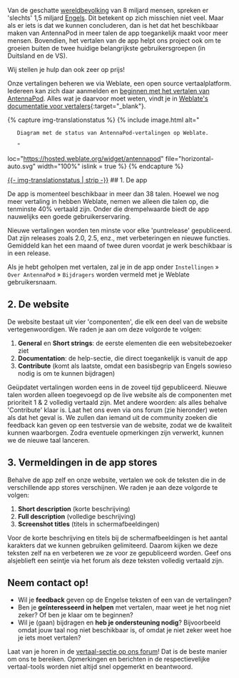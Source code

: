Van de geschatte [wereldbevolking](https://nl.wikipedia.org/wiki/Wereldbevolking) van 8 miljard mensen, spreken er 'slechts' 1,5 miljard [Engels](https://www.ethnologue.com/insights/ethnologue200/). Dit betekent op zich misschien niet veel. Maar als er iets is dat we kunnen concluderen, dan is het dat het beschikbaar maken van AntennaPod in meer talen de app toegankelijk maakt voor meer mensen. Bovendien, het vertalen van de app helpt ons project ook om te groeien buiten de twee huidige belangrijkste gebruikersgroepen (in Duitsland en de VS).

Wij stellen je hulp dan ook zeer op prijs!

Onze vertalingen beheren we via Weblate, een open source vertaalplatform. Iedereen kan zich daar aanmelden en [beginnen met het vertalen van AntennaPod](https://hosted.weblate.org/projects/antennapod). Alles wat je daarvoor moet weten, vindt je in [Weblate's documentatie voor vertalers](https://docs.weblate.org/en/latest/user/translating.html){:target="_blank"}.

{% capture img-translationstatus %} {% include image.html alt="

       Diagram met de status van AntennaPod-vertalingen op Weblate.

       "

loc="https://hosted.weblate.org/widget/antennapod" file="horizontal-auto.svg" width="100%" islink = true %} {% endcapture %}

<object data="https://hosted.weblate.org/widget/antennapod/horizontal-auto.svg" type="image/svg+xml" width="100%" height="auto" crossorigin="anonymous">
<a href="https://hosted.weblate.org/engage/antennapod" target="_blank">{{- img-translationstatus | strip -}}</a>
</object>## 1. De app

De app is momenteel beschikbaar in meer dan 38 talen. Hoewel we nog meer vertaling in hebben Weblate, nemen we alleen die talen op, die tenminste 40% vertaald zijn. Onder die drempelwaarde biedt de app nauwelijks een goede gebruikerservaring.

Nieuwe vertalingen worden ten minste voor elke 'puntrelease' gepubliceerd. Dat zijn releases zoals 2.0, 2.5, enz., met verbeteringen en nieuwe functies. Gemiddeld kan het een maand of twee duren voordat je werk beschikbaar is in een release.

Als je hebt geholpen met vertalen, zal je in de app onder `Instellingen` » `Over AntennaPod` » `Bijdragers` worden vermeld met je Weblate gebruikersnaam.

## 2. De website

De website bestaat uit vier 'componenten', die elk een deel van de website vertegenwoordigen. We raden je aan om deze volgorde te volgen:

1. **General** en **Short strings**: de eerste elementen die een websitebezoeker ziet
1. **Documentation**: de help-sectie, die direct toegankelijk is vanuit de app
1. **Contribute** (komt als laatste, omdat een basisbegrip van Engels sowieso nodig is om te kunnen bijdragen)

Geüpdatet vertalingen worden eens in de zoveel tijd gepubliceerd. Nieuwe talen worden alleen toegevoegd op de live website als de componenten met prioriteit 1 & 2 volledig vertaald zijn. Met andere woorden: als alles behalve 'Contribute' klaar is. Laat het ons even via ons forum (zie hieronder) weten als dat het geval is. We zullen dan iemand uit de community zoeken die feedback kan geven op een testversie van de website, zodat we de kwaliteit kunnen waarborgen. Zodra eventuele opmerkingen zijn verwerkt, kunnen we de nieuwe taal lanceren.

## 3. Vermeldingen in de app stores

Behalve de app zelf en onze website, vertalen we ook de teksten die in de verschillende app stores verschijnen. We raden je aan deze volgorde te volgen:

1. **Short description** (korte beschrijving)
1. **Full description** (volledige beschrijving)
1. **Screenshot titles** (titels in schermafbeeldingen)

Voor de korte beschrijving en titels bij de schermafbeeldingen is het aantal karakters dat we kunnen gebruiken gelimiteerd. Daarom kijken we deze teksten zelf na en verbeteren we ze voor ze gepubliceerd worden. Geef ons alsjeblieft een seintje via het forum als deze teksten volledig vertaald zijn.

## Neem contact op!

* Wil je **feedback** geven op de Engelse teksten of een van de vertalingen?
* Ben je **geïnteresseerd in helpen** met vertalen, maar weet je het nog niet zeker? Of ben je klaar om te beginnen?
* Wil je (gaan) bijdragen en **heb je ondersteuning nodig**? Bijvoorbeeld omdat jouw taal nog niet beschikbaar is, of omdat je niet zeker weet hoe je iets moet vertalen?

Laat van je horen in de [vertaal-sectie op ons forum](https://forum.antennapod.org/c/translations/11)! Dat is de beste manier om ons te bereiken. Opmerkingen en berichten in de respectievelijke vertaal-tools worden niet altijd snel opgemerkt en beantwoord.
